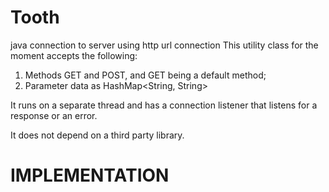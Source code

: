 # Tooth
java connection to server using http url connection
This utility class for the moment accepts the following:
1. Methods GET and POST, and GET being a default method;
2. Parameter data as HashMap<String, String>

It runs on a separate thread and has a connection listener that listens for a response or an error.

It does not depend on a third party library.

# IMPLEMENTATION
